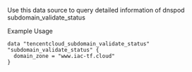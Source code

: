 Use this data source to query detailed information of dnspod subdomain_validate_status

Example Usage

```hcl
data "tencentcloud_subdomain_validate_status" "subdomain_validate_status" {
  domain_zone = "www.iac-tf.cloud"
}
```
